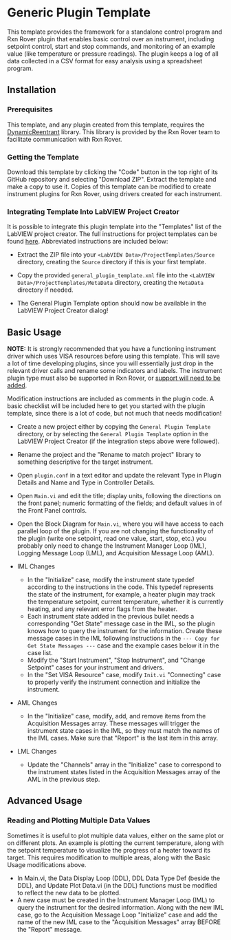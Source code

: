 # Generic Plugin Template

This template provides the framework for a standalone control program and 
Rxn Rover plugin that enables basic control over an instrument, 
including setpoint control, start and stop commands, and monitoring of an 
example value (like temperature or pressure readings). The plugin keeps a log 
of all data collected in a CSV format for easy analysis using a spreadsheet 
program.

## Installation

### Prerequisites

This template, and any plugin created from this template, requires the 
[DynamicReentrant](https://github.com/RxnRover/DynamicReentrant) library. This
library is provided by the Rxn Rover team to facilitate communication with Rxn 
Rover. 

### Getting the Template

Download this template by clicking the "Code" button in the top right of its 
GitHub repository and selecting "Download ZIP". Extract the template and make 
a copy to use it. Copies of this template can be modified to create instrument 
plugins for Rxn Rover, using drivers created for each instrument.

### Integrating Template Into LabVIEW Project Creator

It is possible to integrate this plugin template into the "Templates" list of 
the LabVIEW project creator. The full instructions for project templates can be
found [here](https://knowledge.ni.com/KnowledgeArticleDetails?id=kA03q000000x1k8CAA&l=en-US). 
Abbreviated instructions are included below:

- Extract the ZIP file into your `<LabVIEW Data>/ProjectTemplates/Source` 
  directory, creating the `Source` directory if this is your first template.

- Copy the provided `general_plugin_template.xml` file into the 
  `<LabVIEW Data>/ProjectTemplates/MetaData` directory, creating the `MetaData`
  directory if needed.
  
- The General Plugin Template option should now be available in the LabVIEW 
  Project Creator dialog!
  
## Basic Usage

**NOTE:** It is strongly recommended that you have a functioning instrument 
driver which uses VISA resources before using this template. This will save a
lot of time developing plugins, since you will essentially just drop in 
the relevant driver calls and rename some indicators and labels. The instrument
plugin type must also be supported in Rxn Rover, or [support will need to be
added](https://rxnrover.github.io/RxnRover/dev_resources/tutorials/new_plugin_type/index.html).

Modification instructions are included as comments in the plugin code. 
A basic checklist will be included here to get you started with the plugin
template, since there is a lot of code, but not much that needs modification!

- Create a new project either by copying the `General Plugin Template`
  directory, or by selecting the `General Plugin Template` option in the 
  LabVIEW Project Creator (if the integration steps above were followed).
  
- Rename the project and the "Rename to match project" library to something 
  descriptive for the target instrument.
  
- Open `plugin.conf` in a text editor and update the relevant Type in Plugin 
  Details and Name and Type in Controller Details.
  
- Open `Main.vi` and edit the title; display units, following the directions
  on the front panel; numeric formatting of the fields; and default values in
  of the Front Panel controls.
  
- Open the Block Diagram for `Main.vi`, where you will have access to each 
  parallel loop of the plugin. If you are not changing the functionality of
  the plugin (write one setpoint, read one value, start, stop, etc.) you 
  probably only need to change the Instrument Manager Loop (IML), Logging 
  Message Loop (LML), and Acquisition Message Loop (AML).
  
- IML Changes
    - In the "Initialize" case, modify the instrument state typedef according
      to the instructions in the code. This typedef represents the state of
      the instrument, for example, a heater plugin may track the temperature
      setpoint, current temperature, whether it is currently heating, and
      any relevant error flags from the heater.
    - Each instrument state added in the previous bullet needs a corresponding 
      "Get State" message case in the IML, so the plugin knows how to query the
      instrument for the information. Create these message cases in the IML
      following instructions in the `--- Copy for Get State Messages ---` case 
      and the example cases below it in the case list.
    - Modify the "Start Instrument", "Stop Instrument", and "Change Setpoint" 
      cases for your instrument and drivers.
    - In the "Set VISA Resource" case, modify `Init.vi` "Connecting" case to
      properly verify the instrument connection and initialize the instrument.
      
- AML Changes
    - In the "Initialize" case, modify, add, and remove items from the 
      Acquisition Messages array. These messages will trigger the instrument
      state cases in the IML, so they must match the names of the IML cases.
      Make sure that "Report" is the last item in this array.
      
- LML Changes
    - Update the "Channels" array in the "Initialize" case to correspond to
      the instrument states listed in the Acquisition Messages array of 
      the AML in the previous step.


## Advanced Usage
  
### Reading and Plotting Multiple Data Values

Sometimes it is useful to plot multiple data values, either on the same plot or
on different plots. An example is plotting the current temperature, along with
the setpoint temperature to visualize the progress of a heater toward its 
target. This requires modification to multiple areas, along with the Basic 
Usage modifications above.

- In Main.vi, the Data Display Loop (DDL), DDL Data Type Def (beside the DDL), 
  and Update Plot Data.vi (in the DDL) functions must be modified to reflect
  the new data to be plotted.
- A new case must be created in the Instrument Manager Loop (IML) to query the 
  instrument for the desired information. Along with the new IML case, go to
  the Acquisition Message Loop "Initialize" case and add the name of the new 
  IML case to the "Acquisition Messages" array BEFORE the "Report" message.